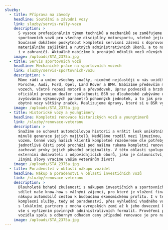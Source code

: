 ```yaml
---
sluzby:
  - title: Příprava na závody
    headline: Soutěžní a závodní vozy
    link: sluzby/servis-rally-vozu
    description: >
      S vysoce profesionálním týmem techniků a mechaniků se zaměřujeme na kompletní stavbu nebo přestavbu
      sportovních vozů pro všechny disciplíny motorsportu, včetně jejich pravidelné servisní údržby.
      Současně dokážeme poskytnout kompletní servisní zázemí s doprovodem včetně přípravy vozů naším personálem,
      materiálního zajištění a nutných administrativních úkonů, a to na všech sportovních podnicích v České republice
      i v zahraničí. Aktuálně nabízíme k pronájmů několik vozů různých kategorií pro automobilové soutěže.
    image: /uploads/STA_2375a.jpg
  - title: Servis sportovních vozů
    headline: Mechanické práce na sportovních vozech
    link: sluzby/servis-sportovnich-vozu
    description: >
      Máme rádi a umíme všechny značky, nicméně nejčastěji u nás uvidíte vozy Subaru, Toyota,
      Porsche, Audi, Ford, Opel, Land Rover a BMW. Nabízíme především mechanické práce na
      vozech, včetně repasí motorů a převodovek, úprav podvozků a brzdových systémů. Jako
      oficiální premium dealer společnosti BSR se dlouhodobě zabýváme optimalizací software a
      zvyšováním výkonových parametrů pohonných jednotek, a to jak pro osobní vozy, tak i
      obytné vozy většiny značek. Realizujeme úpravy, které si u BSR vyberete.
    image: /uploads/STA_2375a.jpg
  - title: Historické vozy a youngtimery
    headline: Kompletní renovace historických vozů a youngtimerů
    link: /sluzby/renovace-veteranu
    description: >
      Snažíme se uchovat automobilovou historii a vrátit lesk unikátním vozům, které potěšily
      minulé generace jejich majitelů. Neděláme rozdíl mezi limuzínou, kabrioletem či sportovním
      vozem. Cenné vozy našich klientů kompletně rozebereme dle potřeby a přání klienta a
      jednotlivé části poté prochází pod našima rukama kompletní renovací a repasí s cílem
      zachovat prvky jejich původní originality. V této oblasti spolupracujeme s prověřenými
      externími dodavateli z odpovídajících oborů, jako je čalounictví, elektroinstalace a další.
      Jinými slovy vracíme vašim veteránům život!
    image: /uploads/STA_2375a.jpg
  - title: Poradenství v oblasti nákupu vozidel
    headline: Nákup a poradenství v oblasti investičních vozů
    link: /sluzby/renovace-veteranu
    description: >
      Dlouholeté bohaté zkušenosti s nákupem investičních a sportovních vozů nám umožňují
      sdílet naše know-how s vážnými zájemci, pro které je vložení finančních prostředků do
      nákupu automobilů cestou k budoucímu ekonomickému profitu. I v této oblasti poskytujeme
      komplexní služby, tedy od poradenství, přes vyhledání vhodného vozu ve spolupráci
      s lokálními partnery z mnoha evropských zemí až k jeho dovezení k budoucímu majiteli, to
      vše s vyřízením povinných administrativních formalit. Prověření původu i detailního stavu
      vozidla spolu s odborným odhadem ceny případné renovace je pro nás samozřejmostí!
    image: /uploads/STA_2375a.jpg
---
```


